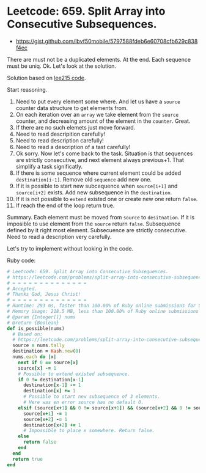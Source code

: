 # Leetcode: 659. Split Array into Consecutive Subsequences.

- https://gist.github.com/lbvf50mobile/5797588fdeb6e60708cfb629c838f4ec


There are must not be a duplicated elements. At the end. Each sequence must be uniq. Ok. Let's look at the solution.

Solution based on [lee215 code](https://leetcode.com/problems/split-array-into-consecutive-subsequences/discuss/106514/C%2B%2BPython-Esay-Understand-Solution).

Start reasoning.

1. Need to put every element some where. And let us have a `source` counter data structure to get elements from.
2. On each iteration over an `array` we take element from the `source` counter, and decreasing amount of the element in the `counter`. Great.
3. If there are no such elemets just move forward.
4. Need to read descripition carefully!
5. Need to read description carefully!
6. Need to read a description of a tast carefully!
7. Ok sorry. Now let's come back to the task. Situation is that sequences are strictly consecutive, and next element always previous+1. That simplify a task significatly.
8. If there is some sequence where current element could be added `destination[i-1]`.  Remove old `sequence` add new one.
9. If it is possible to start new subcequence when `source[i+1]` and `source[i+2]` exists. Add new subsequence in the `destination`.
10. If it is not possible to `extend` existed one or create new one return `false`.
11. If reach the end of the loop return true.

Summary. Each element must be moved from `source` to `desitnation`. If it is imposible to use element from the `source` return `false`. Subsequence defined by it right most element. Subsecuence are strictly consecutive. Need to read a description very carefully.

Let's try to implement without looking in the code.

Ruby code:
```Ruby
# Leetcode: 659. Split Array into Consecutive Subsequences.
# https://leetcode.com/problems/split-array-into-consecutive-subsequences/
# = = = = = = = = = = = = = =
# Accepted.
# Thanks God, Jesus Christ!
# = = = = = = = = = = = = = =
# Runtime: 293 ms, faster than 100.00% of Ruby online submissions for Split Array into Consecutive Subsequences.
# Memory Usage: 218.5 MB, less than 100.00% of Ruby online submissions for Split Array into Consecutive Subsequences.
# @param {Integer[]} nums
# @return {Boolean}
def is_possible(nums)
  # Based on: 
  # https://leetcode.com/problems/split-array-into-consecutive-subsequences/discuss/106514/C%2B%2BPython-Esay-Understand-Solution
  source = nums.tally
  destination = Hash.new(0)
  nums.each do |x|
    next if 0 == source[x]
    source[x] -= 1
    # Possible to extend existed subsequence.
    if 0 != destination[x-1]
      destination[x-1] -= 1
      destination[x] += 1
      # Possible to start new subsequence of 3 elements.
      # Here was en error source has no default 0.
    elsif (source[x+1] && 0 != source[x+1]) && (source[x+2] && 0 != source[x+2])
      source[x+1] -= 1
      source[x+2] -= 1
      destination[x+2] += 1
      # Impossible to place x somewhere. Return false.
    else
      return false
    end
  end
  return true
end
```
